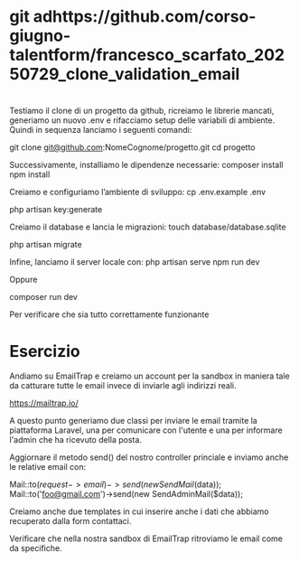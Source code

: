 # ############################################################################
# **git adhttps://github.com/corso-giugno-talentform/francesco_scarfato_20250729_clone_validation_email**
# ############################################################################


Testiamo il clone di un progetto da github, ricreiamo le librerie mancati,
generiamo un nuovo .env e rifacciamo setup delle variabili di ambiente.
Quindi in sequenza lanciamo i seguenti comandi:

git clone git@github.com:NomeCognome/progetto.git  cd progetto


Successivamente, installiamo le dipendenze necessarie:
composer install
npm install

Creiamo e configuriamo l’ambiente di sviluppo:
cp .env.example .env

php artisan key:generate

Creiamo il database e lancia le migrazioni:
touch database/database.sqlite

php artisan migrate

Infine, lanciamo il server locale con:
php artisan serve
npm run dev

Oppure

composer run dev

Per verificare che sia tutto correttamente funzionante

# ############################################################################
# **Esercizio**

Andiamo su EmailTrap e creiamo un account per la sandbox in maniera tale da catturare tutte le email invece di inviarle agli indirizzi reali.

https://mailtrap.io/

A questo punto generiamo due classi per inviare le email tramite la piattaforma Laravel, una per comunicare con l'utente e una per informare l'admin che ha ricevuto della posta.

Aggiornare il metodo send() del nostro controller princiale e inviamo anche le relative email con:

Mail::to($request->email)->send(new SendMail($data));
Mail::to('foo@gmail.com')->send(new SendAdminMail($data));

Creiamo anche due templates in cui inserire anche i dati che abbiamo recuperato dalla form contattaci.

Verificare che nella nostra sandbox di EmailTrap ritroviamo le email come da specifiche.